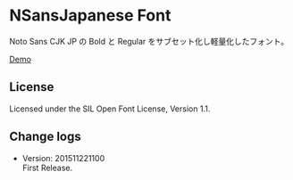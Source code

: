 # NSansJapanese Font

Noto Sans CJK JP の Bold と Regular をサブセット化し軽量化したフォント。

[Demo](http://visualive.github.io/nsans-japanese/)

## License

Licensed under the SIL Open Font License, Version 1.1.

## Change logs
* Version: 201511221100  
First Release.
